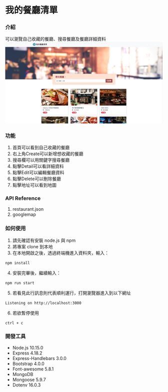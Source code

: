 # 我的餐廳清單
### 介紹
可以瀏覽自己收藏的餐廳、搜尋餐廳及餐廳詳細資料
![Restaurant](https://github.com/thpss91103/ResraurantList/blob/main/public/image/indexImg.png)
### 功能
1. 首頁可以看到自己收藏的餐廳
2. 右上角Create可以新增想收藏的餐廳
3. 搜尋欄可以用關鍵字搜尋餐廳
4. 點擊Detail可以看詳細資料
5. 點擊Edit可以編輯餐廳資料
6. 點擊Delete可以刪除餐廳
7. 點擊地址可以看到地圖
### API Reference
1. restaurant.json
2. googlemap
### 如何使用
1. 請先確認有安裝 node.js 與 npm
2. 將專案 clone 到本地
3. 在本地開啟之後，透過終端機進入資料夾，輸入：
```
npm install
```
4. 安裝完畢後，繼續輸入：
```
npm run start
```
5. 若看見此行訊息則代表順利運行，打開瀏覽器進入到以下網址
```
Listening on http://localhost:3000
```
6. 若欲暫停使用
```
ctrl + c
```
### 開發工具
- Node.js 10.15.0
- Express 4.18.2
- Express-Handlebars 3.0.0
- Bootstrap 4.0.0
- Font-awesome 5.8.1
- MongoDB
- Mongoose 5.9.7
- Dotenv 16.0.3